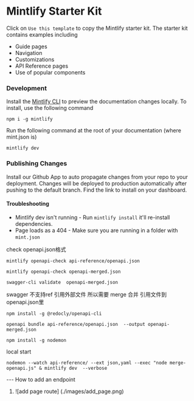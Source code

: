# Mintlify Starter Kit

Click on `Use this template` to copy the Mintlify starter kit. The starter kit contains examples including

- Guide pages
- Navigation
- Customizations
- API Reference pages
- Use of popular components

### Development

Install the [Mintlify CLI](https://www.npmjs.com/package/mintlify) to preview the documentation changes locally. To install, use the following command

```
npm i -g mintlify
```

Run the following command at the root of your documentation (where mint.json is)

```
mintlify dev
```

### Publishing Changes

Install our Github App to auto propagate changes from your repo to your deployment. Changes will be deployed to production automatically after pushing to the default branch. Find the link to install on your dashboard. 

#### Troubleshooting

- Mintlify dev isn't running - Run `mintlify install` it'll re-install dependencies.
- Page loads as a 404 - Make sure you are running in a folder with `mint.json`




check openapi.json格式
```
mintlify openapi-check api-reference/openapi.json 

mintlify openapi-check openapi-merged.json

swagger-cli validate  openapi-merged.json
```


swagger 不支持ref 引用外部文件  所以需要 merge 合并 引用文件到 openapi.json里

```
npm install -g @redocly/openapi-cli

openapi bundle api-reference/openapi.json  --output openapi-merged.json

```

```
npm install -g nodemon
```

local start 
```
nodemon --watch api-reference/ --ext json,yaml --exec "node merge-openapi.js" & mintlify dev  --verbose 
```




--- How to add an endpoint
1. ![add page route] (./images/add_page.png)



